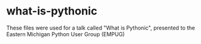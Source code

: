 # what-is-pythonic
These files were used for a talk called "What is Pythonic", presented to the Eastern Michigan Python User Group (EMPUG)
